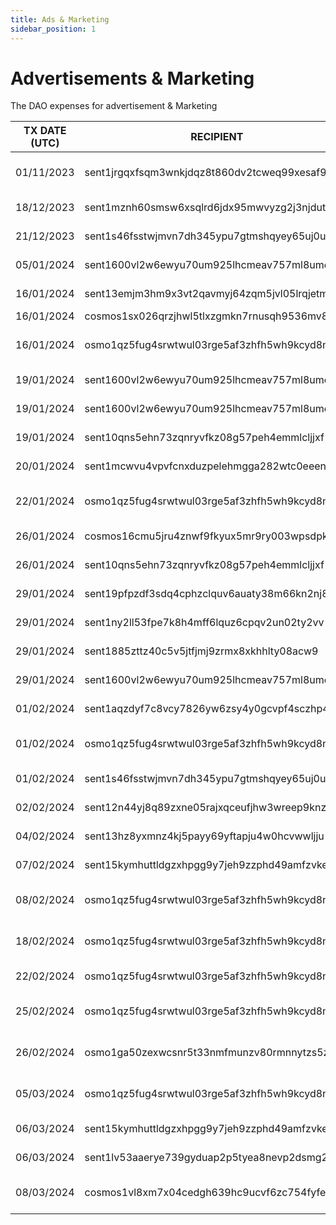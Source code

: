 ```yaml
---
title: Ads & Marketing
sidebar_position: 1
---
```


# Advertisements & Marketing

The DAO expenses for advertisement & Marketing

| TX DATE (UTC) | RECIPIENT                                 | AMOUNT | DESCRIPTION | TX DETAILS
|---------------|-------------------------------------------|--------|-------------|-----------
| 01/11/2023 | sent1jrgqxfsqm3wnkjdqz8t860dv2tcweq99xesaf9 | 1,500,000 DVPN | Designs, meme and promotional ads from Freelancer | [🔎](https://www.mintscan.io/sentinel/txs/B2CCCC2BA7C793096A42753FDEB7899174D41BD9BE6666DD2576D57C35D61594?height=13407519)
| 18/12/2023 | sent1mznh60smsw6xsqlrd6jdx95mwvyzg2j3njdutw | 852,805 DVPN | Contribution to Meile chinese RPC/API NODE | [🔎](https://www.mintscan.io/sentinel/txs/614AD07297FE6C58F314F27EDB80A24790E6957F6A54EDEA47B9AB6872A809A5?height=14101872)
| 21/12/2023 | sent1s46fsstwjmvn7dh345ypu7gtmshqyey65uj0uf | 266,677 DVPN | Offixe Suite DAO Purchase | [🔎](https://www.mintscan.io/sentinel/txs/22FEF6BD30AA85264AB4500F43E52BCA242AE0FFD8BA5BFBA87CBB8A38DE3A7E?height=14145835)
| 05/01/2024 | sent1600vl2w6ewyu70um925lhcmeav757ml8umenqt | 520,000 DVPN | Coinbureau, Ghost, Skin, ETH fees | [🔎](https://www.mintscan.io/sentinel/txs/48A39B8C561F5B755D39D7E16288300EF3A685591C924E35D18DE838887CCC45?height=14360580)
| 16/01/2024 | sent13emjm3hm9x3vt2qavmyj64zqm5jvl05lrqjetm | 101,200 DVPN | Sentinel.co website translation in Chinese | [🔎](https://www.mintscan.io/sentinel/txs/F32C776D3B6B141050E70ECE8C230394BC335DA3796C74629715550DD3D49D28?height=14513271)
| 16/01/2024 | cosmos1sx026qrzjhwl5tlxzgmkn7rnusqh9536mv8tak | 2.75 ATOM | 1 Day Promotion | [🔎](https://www.mintscan.io/cosmos/txs/618B78542483EB82E7B36CBD4265BA1BE433F3C390EBDAD67490EE6CA68D047C?height=18745862)
| 16/01/2024 | osmo1qz5fug4srwtwul03rge5af3zhfh5wh9kcyd8na | 175 USDC | Weekly Payment Community Manager Ab Eff | [🔎](https://www.mintscan.io/osmosis/tx/DF155D298F077DBE6D44539B189FE0BF4E75D66499683D8A8BC18922FBEDC408)
| 19/01/2024 | sent1600vl2w6ewyu70um925lhcmeav757ml8umenqt | 150,000 DVPN | X Giveaway | [🔎](https://www.mintscan.io/sentinel/txs/9F03515DE44F60A829E2408B2CDC68A16FB54EB3EA8723CFD0EF353575341FB4?height=14557137)
| 19/01/2024 | sent1600vl2w6ewyu70um925lhcmeav757ml8umenqt | 170,000 DVPN | Ghost.io upgrade | [🔎](https://www.mintscan.io/sentinel/txs/4F62E7233517DBDCA911F2D2815A1F39B871EAC873024BB4C5A882B39889BBDF?height=14557648)
| 19/01/2024 | sent10qns5ehn73zqnryvfkz08g57peh4emmlcljjxf | 70,000 DVPN | Ghost.io upgrade | [🔎](https://www.mintscan.io/sentinel/txs/F1A2FAB175C7FA548B9892ADE49016071C32C09A110AF7DE43CDB1FE2D6F7A52?height=14562156)
| 20/01/2024 | sent1mcwvu4vpvfcnxduzpelehmgga282wtc0eeenls | 37,680 DVPN | Sentinelgrowthdao.com domain purchase | [🔎](https://www.mintscan.io/sentinel/txs/A7AE91DD23F6DC23F16EC029FDBAD8382B32518001EF1BF130E60AA6847317DB?height=14571692)
| 22/01/2024 | osmo1qz5fug4srwtwul03rge5af3zhfh5wh9kcyd8na | 175 USDC | Weekly Payment Community Manager Ab Eff | [🔎](https://www.mintscan.io/osmosis/txs/38D789F4F02B0ACC7F0AC4BE6B9875D227752AC4BE7C31E01E4D0775C37CE83A?height=13388241)
| 26/01/2024 | cosmos16cmu5jru4znwf9fkyux5mr9ry003wpsdpkra9v | 6.4 ATOM | Testrun App Advertisement | [🔎](https://www.mintscan.io/cosmos/txs/6208C29B7D77D7EC6D0BD71ADB6A77B36561885BA488AD4D2C893268C119052C?height=18886162)
| 26/01/2024 | sent10qns5ehn73zqnryvfkz08g57peh4emmlcljjxf | 1,500,000 DVPN | Whitelabel - Advertising | [🔎](https://www.mintscan.io/sentinel/txs/8C221D4E300D38E3F7A4F781B4E3D3974599BB7CEBF473E120EE3AF2DB1B4892?height=14657834)
| 29/01/2024 | sent19pfpzdf3sdq4cphzclquv6auaty38m66kn2nj8 | 11,000 DVPN | Comp winners 1/3 | [🔎](https://www.mintscan.io/sentinel/txs/62832DD028DF2AF3B1CAF3A6CA31FE66AF542B2E441AE0EB07031F66A74E5046?height=14701875)
| 29/01/2024 | sent1ny2ll53fpe7k8h4mff6lquz6cpqv2un02ty2vv | 11,000 DVPN | Comp winners 2/3 | [🔎](https://www.mintscan.io/sentinel/txs/4AAF8D2DAE4F32D05EC6E2764869A6963BFC1BAE359B21A7F57C53EE34E8EBD8?height=14701878)
| 29/01/2024 | sent1885zttz40c5v5jtfjmj9zrmx8xkhhlty08acw9 | 11,000 DVPN | Comp winners 3/3 | [🔎](https://www.mintscan.io/sentinel/txs/5BAB210C3EC05B71CFDFDC91115866CCB37AA4BC6404F95199E0E2C242382604?height=14701881)
| 29/01/2024 | sent1600vl2w6ewyu70um925lhcmeav757ml8umenqt | 125,000 DVPN | MOZ PRO Monthly sub | [🔎](https://www.mintscan.io/sentinel/txs/0148F299B883CDA8452173C765F855DA9F18E51DB82C68ADC5C0C078E98B1DB0?height=14702275)
| 01/02/2024 | sent1aqzdyf7c8vcy7826yw6zsy4y0gcvpf4sczhp44 | 135,000 DVPN | Sticker Creation & Edits | [🔎](https://www.mintscan.io/sentinel/txs/4025093B43E15681686E8929CD25E23EA3A611D46EDAA497E4F842A77BDDA649?height=14745065)
| 01/02/2024 | osmo1qz5fug4srwtwul03rge5af3zhfh5wh9kcyd8na | 175 USDC | Weekly Payment Community Manager Ab Eff | [🔎](https://www.mintscan.io/osmosis/txs/EB4D9AB3E45AD499CB2F65932B7A655D0DA4911660274D5D32D317595E82D3D4?height=13566474)
| 01/02/2024 | sent1s46fsstwjmvn7dh345ypu7gtmshqyey65uj0uf | 55,000 DVPN | Growth DAO Marketing | [🔎](https://www.mintscan.io/sentinel/txs/3A41A01BB50BE57CB2EA805D29860366BC39BDB1F7657559AF978661DC503774?height=14745475)
| 02/02/2024 | sent12n44yj8q89zxne05rajxqceufjhw3wreep9knz | 133,000 DVPN | Payment to writer and adviser Jonnie | [🔎](https://www.mintscan.io/sentinel/txs/3505219C148514AD8A9F66EE519B75E6AF9FAD4221E59DD4D927BDEB762E85DC?height=14761478)
| 04/02/2024 | sent13hz8yxmnz4kj5payy69yftapju4w0hcvwwljju | 1,000,000 DVPN | dvpn.guru financing | [🔎](https://www.mintscan.io/sentinel/txs/A4062DBEDE22D2FAD60883FDD715FBE99B6AF2A50C42D4429C3FC266BA27855F?height=14792524)
| 07/02/2024 | sent15kymhuttldgzxhpgg9y7jeh9zzphd49amfzvke | 250,000 DVPN | SIN news 4 dvpn.news | [🔎](https://www.mintscan.io/sentinel/txs/532122F67336EB000C51EE033F98B17B1C1C50A2A9992C11C8D61C6395FE3325?height=14833776)
| 08/02/2024 | osmo1qz5fug4srwtwul03rge5af3zhfh5wh9kcyd8na | 175 USDC | Weekly Payment Community Manager Ab Eff | [🔎](https://www.mintscan.io/osmosis/txs/40AFA1FB00177A319F6AE0D23AD8FB37F741B5A44D8AAE7D3DB243A4A3389A75?height=13687389)
| 18/02/2024 | osmo1qz5fug4srwtwul03rge5af3zhfh5wh9kcyd8na | 175 USDC | Weekly Payment Community Manager Ab Eff | [🔎](https://www.mintscan.io/osmosis/txs/3F17AE999B08130ABB443FBC9B4E3CABA4FE1351DFC5AE83F78200CC38E6484A?height=13860834)
| 22/02/2024 | osmo1qz5fug4srwtwul03rge5af3zhfh5wh9kcyd8na | 505 USDC | Zealy end of campaign payment | [🔎](https://www.mintscan.io/osmosis/tx/E989765EE943D2F21CDB8472B287E6BD87EF22AD7D0A0501A364F44DDA566200)
| 25/02/2024 | osmo1qz5fug4srwtwul03rge5af3zhfh5wh9kcyd8na | 175 USDC | Weekly Payment Community Manager Ab Eff | [🔎](https://www.mintscan.io/osmosis/tx/CCE5BE1B4137F135EB01AE01967A94FA077B70F62E3301FFA8ABC68ACEAA0CE4?height=13984433)
| 26/02/2024 | osmo1ga50zexwcsnr5t33nmfmunzv80rmnnytzs5z8l | 2860 USDC | Docs enhancement, articles, admin and organisational duties | [🔎](https://www.mintscan.io/osmosis/txs/9A3FA6F8C63BA84D8752AB8A4C11B118D300EE187461FB93B68050D9ED09EFB3?height=13994774)
| 05/03/2024 | osmo1qz5fug4srwtwul03rge5af3zhfh5wh9kcyd8na | 350 USDC | Fortnight Payment Community Manager Ab Eff | [🔎](https://www.mintscan.io/osmosis/tx/1007DE24DEAC51DDD8CA21DEC7CD34C270D20448E26224C0F3DC2AE99CBE1EEF?height=14140976)
| 06/03/2024 | sent15kymhuttldgzxhpgg9y7jeh9zzphd49amfzvke | 200,000 DVPN | dvpn.news contributor | [🔎](https://www.mintscan.io/sentinel/tx/E39F50E31FEF714EC889AB91316823F9852516CDCA3CA178C3B9AA7E8073CAB3?height=15240646)
| 06/03/2024 | sent1lv53aaerye739gyduap2p5tyea8nevp2dsmg2e | 25,000 DVPN | X Campaign Decentr Screencap | [🔎](https://www.mintscan.io/sentinel/tx/7BB8E29FDFDABA81827B1768EA451E79A50449B5C14C2690A5CCDAB8BB9BE9C3?height=15241103)
| 08/03/2024 | cosmos1vl8xm7x04cedgh639hc9ucvf6zc754fyfewhef | 75.3396001 ATOM | Payment for video, dvpn.news article and journalist | [🔎](https://www.mintscan.io/cosmos/tx/81CD7A30E4F9C2FC9CD90550ADAEE2CA7E056417842F8CC779C12D55F7E75635)